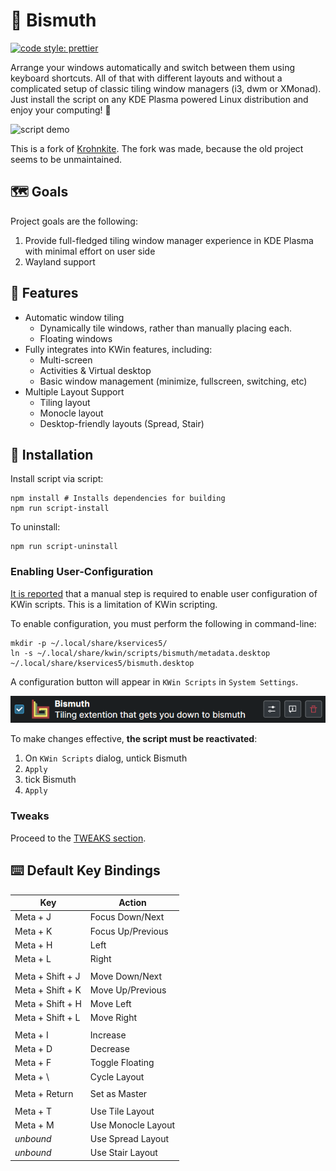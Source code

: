 <!--
  SPDX-FileCopyrightText: 2021 Mikhail Zolotukhin <mail@genda.life>
  SPDX-FileCopyrightText: 2018-2019 Eon S. Jeon <esjeon@hyunmu.am>
  SPDX-License-Identifier: MIT
-->

# 🌈 Bismuth

[![code style: prettier](https://img.shields.io/badge/code_style-prettier-ff69b4.svg?style=flat-square)](https://github.com/prettier/prettier)

Arrange your windows automatically and switch between them using keyboard shortcuts. All of that with different layouts and
without a complicated setup of classic tiling window managers (i3, dwm or XMonad). Just install the script on any
KDE Plasma powered Linux distribution and enjoy your computing! 🦾

![script demo](img/demo.gif)

This is a fork of [Krohnkite](https://github.com/esjeon/krohnkite). The fork was made, because the old project seems to be unmaintained.

## 🗺️ Goals

Project goals are the following:

1. Provide full-fledged tiling window manager experience in KDE Plasma with minimal effort on user side
2. Wayland support

## 🌟 Features

- Automatic window tiling
  - Dynamically tile windows, rather than manually placing each.
  - Floating windows
- Fully integrates into KWin features, including:
  - Multi-screen
  - Activities & Virtual desktop
  - Basic window management (minimize, fullscreen, switching, etc)
- Multiple Layout Support
  - Tiling layout
  - Monocle layout
  - Desktop-friendly layouts (Spread, Stair)

## 🔧 Installation

Install script via script:

    npm install # Installs dependencies for building
    npm run script-install

To uninstall:

    npm run script-uninstall

### Enabling User-Configuration

<!-- TODO: This section should not exist in ideal world. -->

[It is reported][kwinconf] that a manual step is required to enable user
configuration of KWin scripts. This is a limitation of KWin scripting.

To enable configuration, you must perform the following in command-line:

    mkdir -p ~/.local/share/kservices5/
    ln -s ~/.local/share/kwin/scripts/bismuth/metadata.desktop ~/.local/share/kservices5/bismuth.desktop

A configuration button will appear in `KWin Scripts` in `System Settings`.

![config button shown](img/scripts_kcm_item.png)

To make changes effective, **the script must be reactivated**:

1. On `KWin Scripts` dialog, untick Bismuth
2. `Apply`
3. tick Bismuth
4. `Apply`

[kwinconf]: https://github.com/faho/kwin-tiling/issues/79#issuecomment-311465357

### Tweaks

Proceed to the [TWEAKS section](TWEAKS.md).

## ⌨️ Default Key Bindings

| Key              | Action             |
| ---------------- | ------------------ |
| Meta + J         | Focus Down/Next    |
| Meta + K         | Focus Up/Previous  |
| Meta + H         | Left               |
| Meta + L         | Right              |
|                  |                    |
| Meta + Shift + J | Move Down/Next     |
| Meta + Shift + K | Move Up/Previous   |
| Meta + Shift + H | Move Left          |
| Meta + Shift + L | Move Right         |
|                  |                    |
| Meta + I         | Increase           |
| Meta + D         | Decrease           |
| Meta + F         | Toggle Floating    |
| Meta + \         | Cycle Layout       |
|                  |                    |
| Meta + Return    | Set as Master      |
|                  |                    |
| Meta + T         | Use Tile Layout    |
| Meta + M         | Use Monocle Layout |
| _unbound_        | Use Spread Layout  |
| _unbound_        | Use Stair Layout   |
